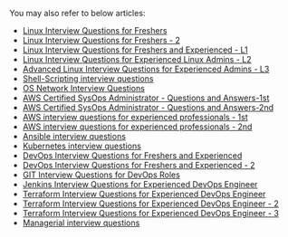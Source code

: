 You may also refer to below articles:

* <a target="_blank" href=https://www.nightwolf.in/nightwolf-cotribution/linux_basic/>Linux Interview Questions for Freshers</a>
* <a target="_blank" href=https://www.nightwolf.in/nightwolf-cotribution/linux_interview_questions_for_freshers/>Linux Interview Questions for Freshers - 2</a>
* <a target="_blank" href=https://www.nightwolf.in/nightwolf-cotribution/linux_L1/>Linux Interview Questions for Freshers and Experienced - L1</a>
* <a target="_blank" href=https://www.nightwolf.in/nightwolf-cotribution/linux_L2/>Linux Interview Questions for Experienced Linux Admins - L2</a>
* <a target="_blank" href=https://www.nightwolf.in/nightwolf-cotribution/linux_L3/ >Advanced Linux Interview Questions for Experienced Admins - L3</a>
* <a target="_blank" href=https://www.nightwolf.in/nightwolf-cotribution/shell_scripting_interview_questions/ >Shell-Scripting interview questions</a>
* <a target="_blank" href=https://www.nightwolf.in/nightwolf-cotribution/network/ >OS Network Interview Questions</a>
* <a target="_blank" href=https://www.nightwolf.in/nightwolf-cotribution/aws/ >AWS Certified SysOps Administrator - Questions and Answers-1st</a>
* <a target="_blank" href=https://www.nightwolf.in/nightwolf-cotribution/aws-2/ >AWS Certified SysOps Administrator - Questions and Answers-2nd</a>
* <a target="_blank" href=https://www.nightwolf.in/nightwolf-cotribution/aws-3/ >AWS interview questions for experienced professionals - 1st</a>
* <a target="_blank" href=https://www.nightwolf.in/nightwolf-cotribution/aws-4/ >AWS interview questions for experienced professionals - 2nd</a>
* <a target="_blank" href=https://www.nightwolf.in/nightwolf-cotribution/ansible_interview_questions/ >Ansible interview questions</a>
* <a target="_blank" href=https://www.nightwolf.in/nightwolf-cotribution/kubernetes_interview_questions/ >Kubernetes interview questions</a>
* <a target="_blank" href=https://www.nightwolf.in/nightwolf-cotribution/devops_interview_questions/>DevOps Interview Questions for Freshers and Experienced</a>
* <a target="_blank" href=https://www.nightwolf.in/nightwolf-cotribution/devops_interview_questions-2/ >DevOps Interview Questions for Freshers and Experienced - 2</a>
* <a target="_blank" href=https://www.nightwolf.in/nightwolf-cotribution/git/>GIT Interview Questions for DevOps Roles</a>
* <a target="_blank" href=https://www.nightwolf.in/nightwolf-cotribution/jenkins/>Jenkins Interview Questions for Experienced DevOps Engineer</a>
* <a target="_blank" href=https://www.nightwolf.in/nightwolf-cotribution/terraform_interview_question/>Terraform Interview Questions for Experienced DevOps Engineer</a>
* <a target="_blank" href=https://www.nightwolf.in/nightwolf-cotribution/terraform_interview_question-2/>Terraform Interview Questions for Experienced DevOps Engineer - 2</a>
* <a target="_blank" href=https://www.nightwolf.in/nightwolf-cotribution/terraform_interview_question-3/>Terraform Interview Questions for Experienced DevOps Engineer - 3</a>
* <a target="_blank" href=https://www.nightwolf.in/nightwolf-cotribution/managerial_interview_questions/ >Managerial interview questions</a>

